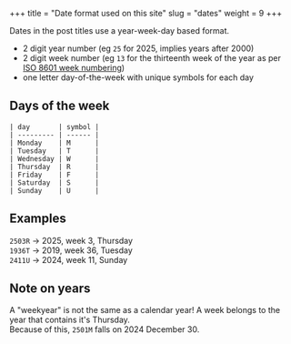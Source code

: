 +++
title = "Date format used on this site"
slug = "dates"
weight = 9
+++

Dates in the post titles use a year-week-day based format.  
- 2 digit year number (eg `25` for 2025, implies years after 2000)
- 2 digit week number (eg `13` for the thirteenth week of the year as per [ISO 8601 week numbering](https://en.wikipedia.org/wiki/ISO_week_date))
- one letter day-of-the-week with unique symbols for each day

## Days of the week

```
| day       | symbol |
| --------- | ------ |
| Monday    | M      |
| Tuesday   | T      |
| Wednesday | W      |
| Thursday  | R      |
| Friday    | F      |
| Saturday  | S      |
| Sunday    | U      |
```
## Examples

`2503R` -> 2025, week 3, Thursday  
`1936T` -> 2019, week 36, Tuesday  
`2411U` -> 2024, week 11, Sunday  

## Note on years

A "weekyear" is not the same as a calendar year! A week belongs to the year that contains it's Thursday.  
Because of this, `2501M` falls on 2024 December 30.